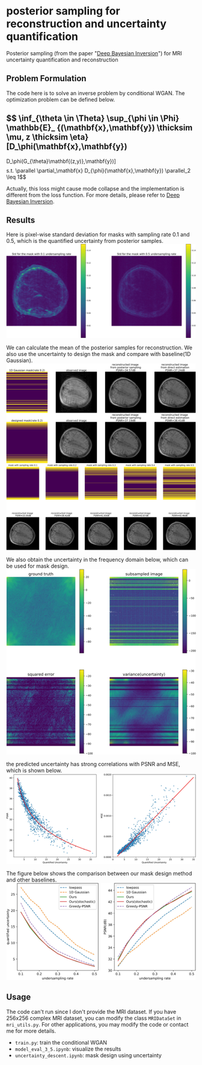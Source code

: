 # posterior sampling for reconstruction and uncertainty quantification
Posterior sampling (from the paper "[Deep Bayesian Inversion](https://arxiv.org/abs/1811.05910)") for MRI uncertainty quantification and reconstruction

## Problem Formulation
The code here is to solve an inverse problem by conditional WGAN. The optimization problem can be defined below.

$$
\inf_{\theta \in \Theta}
\sup_{\phi \in \Phi}
\mathbb{E}_
{(\mathbf{x},\mathbf{y}) \thicksim \mu,
z \thicksim \eta}
[D_\phi(\mathbf{x},\mathbf{y})
- 
D_\phi(G_{\theta}\mathbf{(z,y)},\mathbf{y})] 
$$
$$s.t. \parallel \partial_\mathbf{x} D_{\phi}(\mathbf{x},\mathbf{y}) \parallel_2 \leq 1$$

Actually, this loss might cause mode collapse and the implementation is different from the loss function. For more details, please refer to [Deep Bayesian Inversion](https://arxiv.org/abs/1811.05910).

## Results
Here is pixel-wise standard deviation for masks with sampling rate 0.1 and 0.5, which is the quantified uncertainty from posterior samples.
![pixel-wise standard deviation for masks with sampling rate 0.1 and 0.5](figures/std.jpg)

We can calculate the mean of the posterior samples for reconstruction. We also use the uncertainty to design the mask and compare with baseline(1D Gaussian).
![compare designed mask and 1D Gaussian](figures/mask_and_recon.jpg)
![recon](figures/reconstruction.jpg)

We also obtain the uncertainty in the frequency domain below, which can be used for mask design.
![frequency domain](figures/freq_1d_gaussian.jpg)

the predicted uncertainty has strong correlations with PSNR and MSE, which is shown below.
![correlation between PSNR/MSE and uncertainty](figures/psnr_vs_uncer2.jpg)

The figure below shows the comparison between our mask design method and other baselines.
![compare with baselines](figures/compare_uncer_psnr.jpg)

## Usage
The code can't run since I don't provide the MRI dataset. If you have 256x256 complex MRI dataset, you can modify the class `MRIDataSet` in `mri_utils.py`. For other applications, you may modify the code or contact me for more details.

- `train.py`: train the conditional WGAN
- `model_eval_3_5.ipynb`: visualize the results
- `uncertainty_descent.ipynb`: mask design using uncertainty



